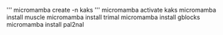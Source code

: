 '''
micromamba create -n kaks
'''
micromamba activate kaks
micromamba install muscle
micromamba install trimal
micromamba install gblocks
micromamba install pal2nal
